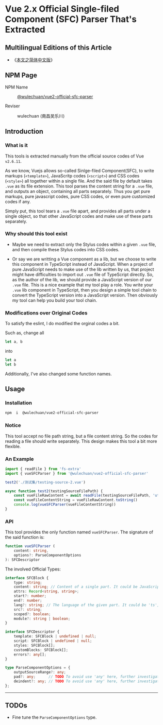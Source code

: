 # Vue 2.x Official Single-filed Component (SFC) Parser That's Extracted

<link rel="stylesheet" href="../node_modules/@wulechuan/css-stylus-markdown-themes/源代码/发布的源代码/文章排版与配色方案集/层叠样式表/wulechuan-styles-for-html-via-markdown--vscode.default.min.css">

## Multilingual Editions of this Article

- 《[本文之简体中文版](../ReadMe.md)》




## NPM Page

<dl>
<dt>NPM Name</dt>
<dd>

[@wulechuan/vue2-official-sfc-parser](https://www.npmjs.com/package/@wulechuan/vue2-official-sfc-parser)

</dd>
<dt>Reviser</dt>
<dd><p>wulechuan (南昌吴乐川)</p></dd>
</dl>





## Introduction

### What is it

This tools is extracted manually from the official source codes of Vue `v2.6.11`.

As we know, Vuejs allows so-called Sinlge-filed Component(SFC), to write markups (`<template>`), JavaScritp codes (`<script>`) and CSS codes (`<style>`) all together within a single file. And the said file by default takes `.vue` as its file extension. This tool parses the content string for a `.vue` file, and outputs an object, containing all parts separately. Thus you get pure markups, pure javascript codes, pure CSS codes, or even pure customized codes if any.


Simply put, this tool tears a `.vue` file apart, and provides all parts under a single object, so that other JavaScript codes and make use of these parts separately.


### Why should this tool exist

-   Maybe we need to extract only the Stylus codes within a given `.vue` file, and then compile these Stylus codes into CSS codes.

-   Or say we are writting a Vue component as a lib, but we choose to write this component in TypeScript instead of JavaScript. When a project of pure JavaScript needs to make use of the lib written by us, that project might have difficulties to import out `.vue` file of TypeScript directly. So, as the author of the lib, we should provide a JavaScript version of our `.vue` file. This is a nice example that my tool play a role. You write your `.vue` lib component in TypeScript, then you design a simple tool chain to convert the TypeScript version into a JavaScript version. Then obviously my tool can help you build your tool chain.


### Modifications over Original Codes

To satisfy the eslint, I do modified the orginal codes a bit.

Such as, change all

```ts
let a, b
```

into

```ts
let a
let b
```



Additionally, I've also changed some function names.




## Usage

### Installation

```sh
npm  i  @wulechuan/vue2-official-sfc-parser
```

### Notice

This tool accept no file path string, but a file content string. So the codes for reading a file should write separately. This design makes this tool a bit more flexible.


### An Example

```js
import { readFile } from 'fs-extra'
import { vueSFCParser } from '@wulechuan/vue2-official-sfc-parser'

test2('./测试集/testing-source-2.vue')

async function test2(testingSourceFilePath) {
    const vueFileRawContent = await readFile(testingSourceFilePath, 'utf8')
    const vueFileContentString = vueFileRawContent.toString()
    console.log(vueSFCParser(vueFileContentString))
}
```


### API

This tool provides the only function named `vueSFCParser`. The signature of the said function is:

```ts
function vueSFCParser (
    content: string,
    options?: ParseComponentOptions
): SFCDescriptor
```



The involved Official Types:

```ts
interface SFCBlock {
    type: string;
    content: string; // Content of a single part. It could be JavaScript codes, markup codes, or CSS codes, etc.
    attrs: Record<string, string>;
    start?: number;
    end?: number;
    lang?: string; // The language of the given part. It could be 'ts', 'stylus', etc.
    src?: string;
    scoped?: boolean;
    module?: string | boolean;
}

interface SFCDescriptor {
    template: SFCBlock | undefined | null;
    script: SFCBlock | undefined | null;
    styles: SFCBlock[];
    customBlocks: SFCBlock[];
    errors?: any[];
}

type ParseComponentOptions = {
    outputSourceRange?: any;
    pad?: any;      // TODO To avoid use 'any' here, further investigations are required.
    deindent?: any; // TODO To avoid use 'any' here, further investigations are required.
};
```



---

## TODOs

- Fine tune the `ParseComponentOptions` type.




